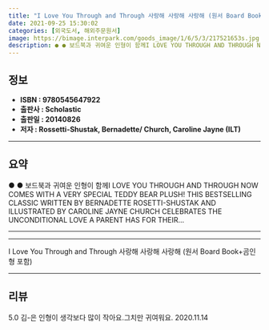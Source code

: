 ```yaml
---
title: "I Love You Through and Through 사랑해 사랑해 사랑해 (원서 Board Book+곰인형 포함)"
date: 2021-09-25 15:30:02
categories: [외국도서, 해외주문원서]
image: https://bimage.interpark.com/goods_image/1/6/5/3/217521653s.jpg
description: ● ● 보드북과 귀여운 인형이 함께I LOVE YOU THROUGH AND THROUGH NOW COMES WITH A VERY SPECIAL TEDDY BEAR PLUSH! THIS BESTSELLING CLASSIC WRITTEN BY BERNADETTE ROSETTI-SHUST
---
```


## **정보**

- **ISBN : 9780545647922**
- **출판사 : Scholastic**
- **출판일 : 20140826**
- **저자 : Rossetti-Shustak, Bernadette/ Church, Caroline Jayne (ILT)**

------



## **요약**

●  ●  보드북과 귀여운 인형이 함께I LOVE YOU THROUGH AND THROUGH NOW COMES WITH A VERY SPECIAL TEDDY BEAR PLUSH! THIS BESTSELLING CLASSIC WRITTEN BY BERNADETTE ROSETTI-SHUSTAK AND ILLUSTRATED BY CAROLINE JAYNE CHURCH CELEBRATES THE UNCONDITIONAL LOVE A PARENT HAS FOR THEIR... 

------



------


I Love You Through and Through 사랑해 사랑해 사랑해 (원서 Board Book+곰인형 포함) 

------


## **리뷰** 

5.0 김-은 인형이 생각보다 많이 작아요.그치만 귀여워요. 2020.11.14 <br/>